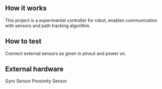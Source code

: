 <!---

This file is used to generate your project datasheet. Please fill in the information below and delete any unused
sections.

You can also include images in this folder and reference them in the markdown. Each image must be less than
512 kb in size, and the combined size of all images must be less than 1 MB.
-->

## How it works
This project is a experimental controller for robot, enables communication with sensors and path tracking algorithm.


## How to test
Connect external sensors as given in pinout and power on.


## External hardware
Gyro Sensor
Proximity Sensor
